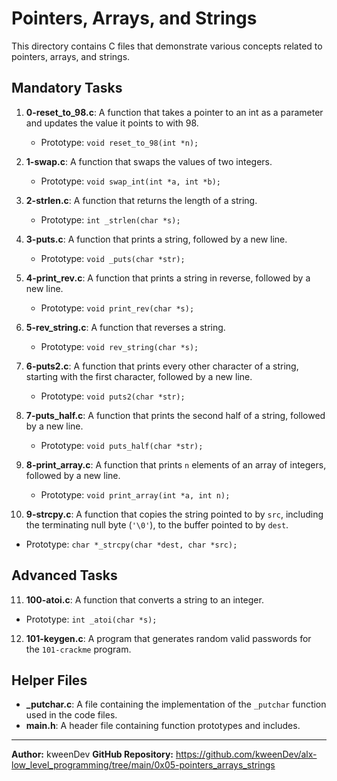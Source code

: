 # Pointers, Arrays, and Strings

This directory contains C files that demonstrate various concepts related to pointers, arrays, and strings.

## Mandatory Tasks

1. **0-reset_to_98.c**: A function that takes a pointer to an int as a parameter and updates the value it points to with 98.
   - Prototype: `void reset_to_98(int *n);`

2. **1-swap.c**: A function that swaps the values of two integers.
   - Prototype: `void swap_int(int *a, int *b);`

3. **2-strlen.c**: A function that returns the length of a string.
   - Prototype: `int _strlen(char *s);`

4. **3-puts.c**: A function that prints a string, followed by a new line.
   - Prototype: `void _puts(char *str);`

5. **4-print_rev.c**: A function that prints a string in reverse, followed by a new line.
   - Prototype: `void print_rev(char *s);`

6. **5-rev_string.c**: A function that reverses a string.
   - Prototype: `void rev_string(char *s);`

7. **6-puts2.c**: A function that prints every other character of a string, starting with the first character, followed by a new line.
   - Prototype: `void puts2(char *str);`

8. **7-puts_half.c**: A function that prints the second half of a string, followed by a new line.
   - Prototype: `void puts_half(char *str);`

9. **8-print_array.c**: A function that prints `n` elements of an array of integers, followed by a new line.
   - Prototype: `void print_array(int *a, int n);`

10. **9-strcpy.c**: A function that copies the string pointed to by `src`, including the terminating null byte (`'\0'`), to the buffer pointed to by `dest`.
   - Prototype: `char *_strcpy(char *dest, char *src);`

## Advanced Tasks

11. **100-atoi.c**: A function that converts a string to an integer.
   - Prototype: `int _atoi(char *s);`

12. **101-keygen.c**: A program that generates random valid passwords for the `101-crackme` program.

## Helper Files

- **_putchar.c**: A file containing the implementation of the `_putchar` function used in the code files.
- **main.h**: A header file containing function prototypes and includes.

---

**Author:** kweenDev
**GitHub Repository:** https://github.com/kweenDev/alx-low_level_programming/tree/main/0x05-pointers_arrays_strings

